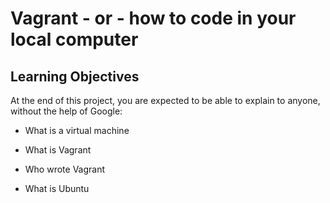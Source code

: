 # Vagrant - or - how to code in your local computer

## Learning Objectives


At the end of this project, you are expected to be able to explain to anyone, without the help of Google:

* What is a virtual machine

* What is Vagrant

* Who wrote Vagrant

* What is Ubuntu


